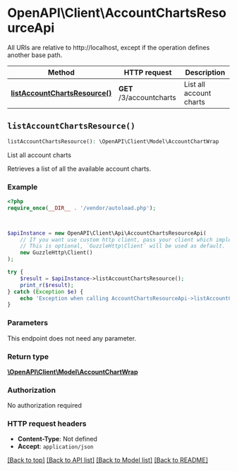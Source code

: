 # OpenAPI\Client\AccountChartsResourceApi

All URIs are relative to http://localhost, except if the operation defines another base path.

| Method | HTTP request | Description |
| ------------- | ------------- | ------------- |
| [**listAccountChartsResource()**](AccountChartsResourceApi.md#listAccountChartsResource) | **GET** /3/accountcharts | List all account charts |


## `listAccountChartsResource()`

```php
listAccountChartsResource(): \OpenAPI\Client\Model\AccountChartWrap
```

List all account charts

Retrieves a list of all the available account charts.

### Example

```php
<?php
require_once(__DIR__ . '/vendor/autoload.php');



$apiInstance = new OpenAPI\Client\Api\AccountChartsResourceApi(
    // If you want use custom http client, pass your client which implements `GuzzleHttp\ClientInterface`.
    // This is optional, `GuzzleHttp\Client` will be used as default.
    new GuzzleHttp\Client()
);

try {
    $result = $apiInstance->listAccountChartsResource();
    print_r($result);
} catch (Exception $e) {
    echo 'Exception when calling AccountChartsResourceApi->listAccountChartsResource: ', $e->getMessage(), PHP_EOL;
}
```

### Parameters

This endpoint does not need any parameter.

### Return type

[**\OpenAPI\Client\Model\AccountChartWrap**](../Model/AccountChartWrap.md)

### Authorization

No authorization required

### HTTP request headers

- **Content-Type**: Not defined
- **Accept**: `application/json`

[[Back to top]](#) [[Back to API list]](../../README.md#endpoints)
[[Back to Model list]](../../README.md#models)
[[Back to README]](../../README.md)
